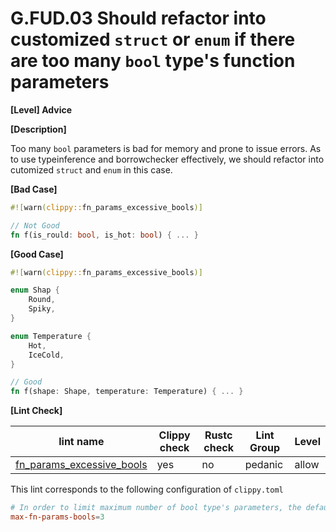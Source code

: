 # G.FUD.03 Should refactor into customized `struct` or `enum` if there are too many `bool` type's function parameters

**[Level] Advice**

**[Description]**

Too many `bool` parameters is bad for memory and prone to issue errors. As to use typeinference and borrowchecker effectively, we should refactor into cutomized `struct` and `enum` in this case.

**[Bad Case]**

```rust
#![warn(clippy::fn_params_excessive_bools)]

// Not Good
fn f(is_rould: bool, is_hot: bool) { ... }
```

**[Good Case]**

```rust
#![warn(clippy::fn_params_excessive_bools)]

enum Shap {
    Round,
    Spiky,
}

enum Temperature {
    Hot,
    IceCold,
}

// Good
fn f(shape: Shape, temperature: Temperature) { ... }
```

**[Lint Check]**

| lint name | Clippy check | Rustc check | Lint Group | Level |
| --------- | ------------ | ----------- | ---------- | ----- |
| [fn_params_excessive_bools](https://rust-lang.github.io/rust-clippy/master/#fn_params_excessive_bools) | yes | no | pedanic | allow |

This lint corresponds to the following configuration of `clippy.toml`

```toml
# In order to limit maximum number of bool type's parameters, the default is 3.
max-fn-params-bools=3
```
